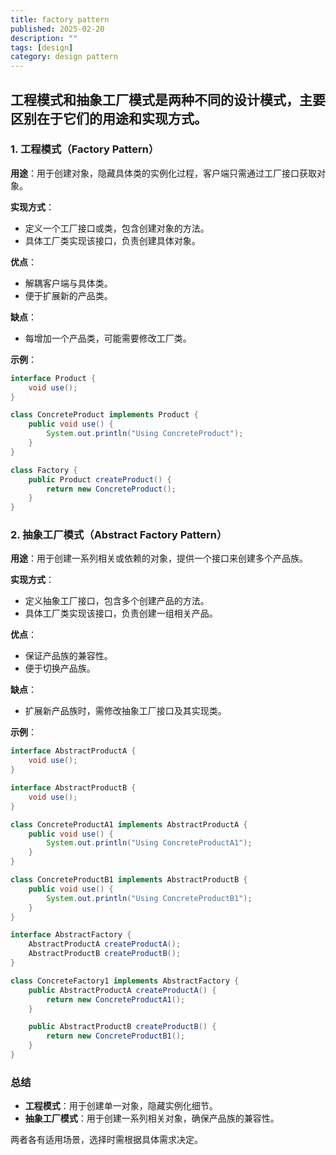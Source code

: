 ```yaml
---
title: factory pattern
published: 2025-02-20
description: ""
tags: [design]
category: design pattern
---
```




## 工程模式和抽象工厂模式是两种不同的设计模式，主要区别在于它们的用途和实现方式。

### 1. 工程模式（Factory Pattern）
**用途**：用于创建对象，隐藏具体类的实例化过程，客户端只需通过工厂接口获取对象。

**实现方式**：
- 定义一个工厂接口或类，包含创建对象的方法。
- 具体工厂类实现该接口，负责创建具体对象。

**优点**：
- 解耦客户端与具体类。
- 便于扩展新的产品类。

**缺点**：
- 每增加一个产品类，可能需要修改工厂类。

**示例**：
```java
interface Product {
    void use();
}

class ConcreteProduct implements Product {
    public void use() {
        System.out.println("Using ConcreteProduct");
    }
}

class Factory {
    public Product createProduct() {
        return new ConcreteProduct();
    }
}
```

### 2. 抽象工厂模式（Abstract Factory Pattern）
**用途**：用于创建一系列相关或依赖的对象，提供一个接口来创建多个产品族。

**实现方式**：
- 定义抽象工厂接口，包含多个创建产品的方法。
- 具体工厂类实现该接口，负责创建一组相关产品。

**优点**：
- 保证产品族的兼容性。
- 便于切换产品族。

**缺点**：
- 扩展新产品族时，需修改抽象工厂接口及其实现类。

**示例**：
```java
interface AbstractProductA {
    void use();
}

interface AbstractProductB {
    void use();
}

class ConcreteProductA1 implements AbstractProductA {
    public void use() {
        System.out.println("Using ConcreteProductA1");
    }
}

class ConcreteProductB1 implements AbstractProductB {
    public void use() {
        System.out.println("Using ConcreteProductB1");
    }
}

interface AbstractFactory {
    AbstractProductA createProductA();
    AbstractProductB createProductB();
}

class ConcreteFactory1 implements AbstractFactory {
    public AbstractProductA createProductA() {
        return new ConcreteProductA1();
    }

    public AbstractProductB createProductB() {
        return new ConcreteProductB1();
    }
}
```

### 总结
- **工程模式**：用于创建单一对象，隐藏实例化细节。
- **抽象工厂模式**：用于创建一系列相关对象，确保产品族的兼容性。

两者各有适用场景，选择时需根据具体需求决定。